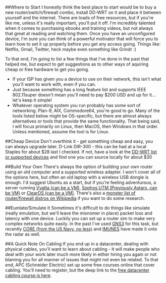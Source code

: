 ##Where to Start
I honestly think the best place to start would be to buy a new router/switch/firewall combo, install DD-WRT on it and place it between yourself and the internet. There are loads of free resources, but if you're like me, unless it's really important, you'll put it off. I'm incredibly talented when it comes to purchasing ebooks and training videos, but not always that great at reading and watching them. Once you have an unconfigured device, I'm sure you can think of a powerful motivator that will force you to learn how to set it up properly before you get any access going. Things like: Netflix, Gmail, Twitter, heck maybe even something like Grindr :)

To that end, I'm going to list a few things that I've done in the past that helped me, but expect to get suggestions as to other ways of aquiring cheap or free hardware to get you going. 

- If your ISP has given you a device to use on their network, this isn't what you'll want to work with, even if you can. 
- Just because something has a long feature list and supports IEEE 802.11super doesn't mean you'll need to pay $200 USD and up for it... let's keep it simple! 
- Whatever operating system you run probably has some sort of networking. Plan-9, AIX, Commodore64, you're good to go. Many of the tools listed below might be OS-specific, but there are almost always alternatives or tools that provide the same functionality. That being said, I will focus primarily on Linux, then MacOS, then Windows in that order. Unless mentioned, assume the tool is for Linux.  

##Cheap Device
Don't overthink it - get something cheap and easy, you can always upgrade later. 
D-Link DIR-300 - this can be had at a local Staples for about $28 last I checked. If not, have a look at the [DD-WRT list or supported devices](http://www.dd-wrt.com/wiki/index.php/Supported_Devices#D-Link) and find one you can source locally for about $30 

##Build Your Own
There's always the option of building your own router using an old computer and a supported wireless adapter. I won't cover all of the options here, but often an old laptop with a wireless USB dongle is enough. I'd suggest Ubuntu as a start, but if you're feeling adventurous, a server running [Vyatta (can be a VM)](http://vyos.net/wiki/Main_Page), [Sophos UTM (Previously Astaro, can be VM)](https://www.sophos.com/en-us/products/free-tools/sophos-utm-home-edition.aspx) or [ClearOS (can be a VM)](http://www.clearfoundation.com/#clearfoundation-community). There's also a [monster list of router/firewall distros on Wikipedia](https://en.wikipedia.org/wiki/List_of_router_and_firewall_distributions) if you want to do some research. 

##Eumlate/Simulate It
Sometimes it's difficult to do things like simulate (really emulation, but we'll leave the misnomer in place) packet loss and latency with one device. Luckily you can set up a router sim to make very complex networks quite easily. In the past I've used [GNS3](http://www.gns3.com/) for this task, but recently [CORE (from the US Navy, no less)](http://www.nrl.navy.mil/itd/ncs/products/core) and [IMUNES](http://imunes.net/) have made it onto the radar as well.

##A Quick Note On Cabling
If you end up in a datacenter, dealing with physical cables, you'll want to learn about cabling - It will make people who deal with your work later much more likely in either hiring you again or not blaming you for all manner of issues that might not even be related. To that end, APC (Schneider Electric) set up some free courses online that cover cabling. You'll need to register, but the deep link to the [free datacenter cabling course is here](http://energy.schneideruniversities.com/student.php?ctg=lessons&catalog=1&info_course=85).
